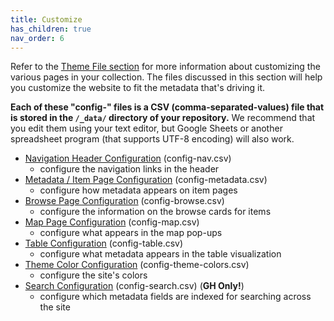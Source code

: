 ```yaml
---
title: Customize
has_children: true
nav_order: 6
---
```


Refer to the [Theme File section](theme.html) for more information about customizing the various pages in your collection. The files discussed in this section will help you customize the website to fit the metadata that's driving it. 

**Each of these "config-" files is a CSV (comma-separated-values) file that is stored in the `/_data/` directory of your repository.** 
We recommend that you edit them using your text editor, but Google Sheets or another spreadsheet program (that supports UTF-8 encoding) will also work.  

- [Navigation Header Configuration](#config-nav) (config-nav.csv)
    - configure the navigation links in the header
- [Metadata / Item Page Configuration](#config-metadata) (config-metadata.csv)
    - configure how metadata appears on item pages
- [Browse Page Configuration](#config-browse) (config-browse.csv)
    - configure the information on the browse cards for items
- [Map Page Configuration](#config-map) (config-map.csv)
    - configure what appears in the map pop-ups
- [Table Configuration](#config-table) (config-table.csv)
    - configure what metadata appears in the table visualization
- [Theme Color Configuration](#config-colors) (config-theme-colors.csv)
    - configure the site's colors
- [Search Configuration](#config-search) (config-search.csv) (**GH Only!**)
    - configure which metadata fields are indexed for searching across the site